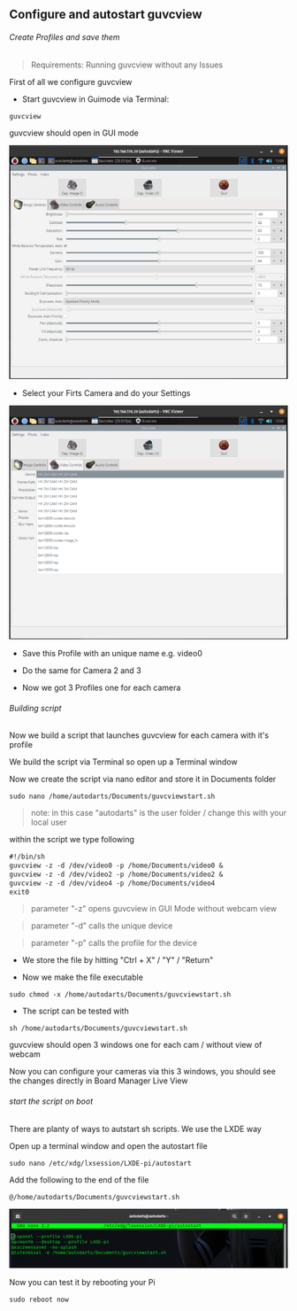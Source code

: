 ## Configure and autostart guvcview

###### Create Profiles and save them

> Requirements:
> Running guvcview without any Issues

First of all we configure guvcview

+ Start guvcview in Guimode via Terminal:

```
guvcview
```

guvcview should open in GUI mode

![](https://github.com/SteveMutter/autodarts-Community-Docs/blob/main/source/image11.png)

+ Select your Firts Camera and do your Settings

![](https://github.com/SteveMutter/autodarts-Community-Docs/blob/main/source/image12.png)

+ Save this Profile with an unique name e.g. video0

+ Do the same for Camera 2 and 3

+ Now we got 3 Profiles one for each camera

###### Building script

Now we build a script that launches guvcview for each camera with it's profile

We build the script via Terminal so open up a Terminal window


Now we create the script via nano editor and store it in Documents folder

```
sudo nano /home/autodarts/Documents/guvcviewstart.sh
```
> note: in this case "autodarts" is the user folder / change this with your local user

 within the script we type following
```
#!/bin/sh
guvcview -z -d /dev/video0 -p /home/Documents/video0 &
guvcview -z -d /dev/video2 -p /home/Documents/video2 &
guvcview -z -d /dev/video4 -p /home/Documents/video4
exit0
```

> parameter "-z" opens guvcview in GUI Mode without webcam view

> parameter "-d" calls the unique device

> parameter "-p" calls the profile for the device

+ We store the file by hitting "Ctrl + X" / "Y" / "Return"

+ Now we make the file executable
```
sudo chmod -x /home/autodarts/Documents/guvcviewstart.sh
```

+ The script can be tested with
```
sh /home/autodarts/Documents/guvcviewstart.sh
```

guvcview should open 3 windows one for each cam / without view of webcam

Now you can configure your cameras via this 3 windows, you should see the changes directly in Board Manager Live View


###### start the script on boot

There are planty of ways to autstart sh scripts. We use the LXDE way

 Open up a terminal window and open the autostart file

```
sudo nano /etc/xdg/lxsession/LXDE-pi/autostart
```

 Add the following to the end of the file
```
@/home/autodarts/Documents/guvcviewstart.sh
```

![](https://github.com/SteveMutter/autodarts-Community-Docs/blob/main/source/image13.png)

Now you can test it by rebooting your Pi

```
sudo reboot now
```


